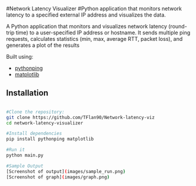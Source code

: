 #Network Latency Visualizer
#Python application that monitors network latency to a specified external IP address and visualizes the data.

A Python application that monitors and visualizes network latency (round-trip time) to a user-specified IP address or hostname. 
It sends multiple ping requests, calculates statistics (min, max, average RTT, packet loss), and generates a plot of the results

Built using:
- [pythonping](https://pypi.org/project/pythonping/)
- [matplotlib](https://matplotlib.org/)


## Installation

```bash

#Clone the repository:
git clone https://github.com/TFlan90/Network-latency-viz
cd network-latency-visualizer

#Install dependencies
pip install pythonping matplotlib

#Run it
python main.py

#Sample Output
[Screenshot of output](images/sample_run.png)
[Screenshot of graph](images/graph.png)